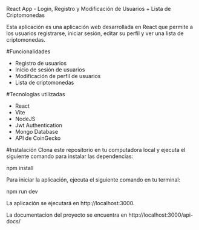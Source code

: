 React App - Login, Registro y Modificación de Usuarios + Lista de Criptomonedas

Esta aplicación es una aplicación web desarrollada en React que permite a los usuarios registrarse, iniciar sesión, editar su perfil y ver una lista de criptomonedas.

#Funcionalidades
- Registro de usuarios
- Inicio de sesión de usuarios
- Modificación de perfil de usuarios
- Lista de criptomonedas

#Tecnologías utilizadas
- React
- Vite
- NodeJS
- Jwt Authentication
- Mongo Database
- API de CoinGecko

#Instalación
Clona este repositorio en tu computadora local y ejecuta el siguiente comando para instalar las dependencias:

npm install

Para iniciar la aplicación, ejecuta el siguiente comando en tu terminal:

npm run dev

La aplicación se ejecutará en http://localhost:3000.

La documentacion del proyecto se encuentra en http://localhost:3000/api-docs/